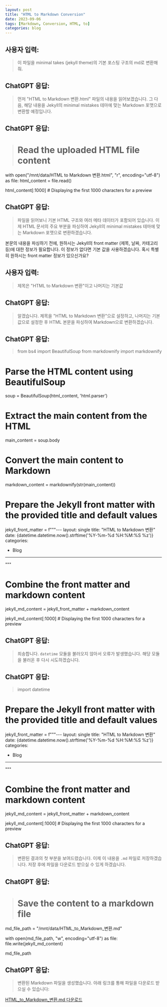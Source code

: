 ```yaml
---
layout: post
title: "HTML to Markdown Conversion"
date: 2023-09-06
tags: [Markdown, Conversion, HTML, to]
categories: blog
---
```


## 사용자 입력:
> 이 파일을 minimal takes (jekyll theme)의 기본 포스팅 구조의 md로 변환해줘.

## ChatGPT 응답:
> 먼저 "HTML to Markdown 변환.html" 파일의 내용을 읽어보겠습니다. 그 다음, 해당 내용을 Jekyll의 minimal mistakes 테마에 맞는 Markdown 포맷으로 변환할 예정입니다.

## ChatGPT 응답:
> # Read the uploaded HTML file content
with open("/mnt/data/HTML to Markdown 변환.html", "r", encoding="utf-8") as file:
    html_content = file.read()

html_content[:1000]  # Displaying the first 1000 characters for a preview

## ChatGPT 응답:
> 파일을 읽어보니 기본 HTML 구조와 여러 메타 데이터가 포함되어 있습니다. 이제 HTML 문서의 주요 부분을 파싱하여 Jekyll의 minimal mistakes 테마에 맞는 Markdown 포맷으로 변환하겠습니다.

본문의 내용을 파싱하기 전에, 원하시는 Jekyll의 front matter (제목, 날짜, 카테고리 등)에 대한 정보가 필요합니다. 이 정보가 없다면 기본 값을 사용하겠습니다. 혹시 특별히 원하시는 front matter 정보가 있으신가요?

## 사용자 입력:
> 제목은 "HTML to Markdown 변환"이고 나머지는 기본값

## ChatGPT 응답:
> 알겠습니다. 제목을 "HTML to Markdown 변환"으로 설정하고, 나머지는 기본값으로 설정한 후 HTML 본문을 파싱하여 Markdown으로 변환하겠습니다.

## ChatGPT 응답:
> from bs4 import BeautifulSoup
from markdownify import markdownify

# Parse the HTML content using BeautifulSoup
soup = BeautifulSoup(html_content, 'html.parser')

# Extract the main content from the HTML
main_content = soup.body

# Convert the main content to Markdown
markdown_content = markdownify(str(main_content))

# Prepare the Jekyll front matter with the provided title and default values
jekyll_front_matter = f"""---
layout: single
title: "HTML to Markdown 변환"
date: {datetime.datetime.now().strftime('%Y-%m-%d %H:%M:%S %z')}
categories:
  - Blog
---

"""

# Combine the front matter and markdown content
jekyll_md_content = jekyll_front_matter + markdown_content

jekyll_md_content[:1000]  # Displaying the first 1000 characters for a preview

## ChatGPT 응답:
> 죄송합니다. `datetime` 모듈을 불러오지 않아서 오류가 발생했습니다. 해당 모듈을 불러온 후 다시 시도하겠습니다.

## ChatGPT 응답:
> import datetime

# Prepare the Jekyll front matter with the provided title and default values
jekyll_front_matter = f"""---
layout: single
title: "HTML to Markdown 변환"
date: {datetime.datetime.now().strftime('%Y-%m-%d %H:%M:%S %z')}
categories:
  - Blog
---

"""

# Combine the front matter and markdown content
jekyll_md_content = jekyll_front_matter + markdown_content

jekyll_md_content[:1000]  # Displaying the first 1000 characters for a preview

## ChatGPT 응답:
> 변환된 결과의 첫 부분을 보여드렸습니다. 이제 이 내용을 `.md` 파일로 저장하겠습니다. 저장 후에 파일을 다운로드 받으실 수 있게 하겠습니다.

## ChatGPT 응답:
> # Save the content to a markdown file
md_file_path = "/mnt/data/HTML_to_Markdown_변환.md"

with open(md_file_path, "w", encoding="utf-8") as file:
    file.write(jekyll_md_content)

md_file_path

## ChatGPT 응답:
> 변환된 Markdown 파일을 생성했습니다. 아래 링크를 통해 파일을 다운로드 받으실 수 있습니다:

[HTML_to_Markdown_변환.md 다운로드](sandbox:/mnt/data/HTML_to_Markdown_변환.md)

